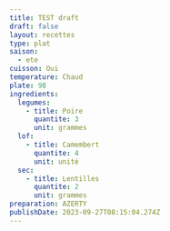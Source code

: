 ```yaml
---
title: TEST draft
draft: false
layout: recettes
type: plat
saison:
  - ete
cuisson: Oui
temperature: Chaud
plate: 98
ingredients:
  legumes:
    - title: Poire
      quantite: 3
      unit: grammes
  lof:
    - title: Camembert
      quantite: 4
      unit: unité
  sec:
    - title: Lentilles
      quantite: 2
      unit: grammes
preparation: AZERTY
publishDate: 2023-09-27T08:15:04.274Z
---
```

